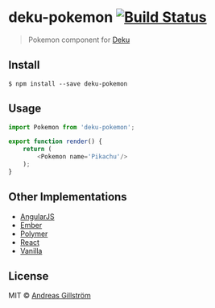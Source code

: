 # deku-pokemon [![Build Status](https://travis-ci.org/gillstrom/deku-pokemon.svg?branch=master)](https://travis-ci.org/gillstrom/deku-pokemon)

> Pokemon component for [Deku](https://github.com/dekujs/deku)


## Install

```
$ npm install --save deku-pokemon
```


## Usage

```js
import Pokemon from 'deku-pokemon';

export function render() {
	return (
		<Pokemon name='Pikachu'/>
	);
}
```


## Other Implementations

- [AngularJS](https://github.com/gdi2290/angular-pokemon)
- [Ember](http://emberjs.jsbin.com/AYegOHI/1/edit)
- [Polymer](https://github.com/passy/x-pokemon)
- [React](https://github.com/passy/react-pokemon)
- [Vanilla](https://github.com/calvinmetcalf/vanilla-pokemon)


## License

MIT © [Andreas Gillström](http://github.com/gillstrom)
